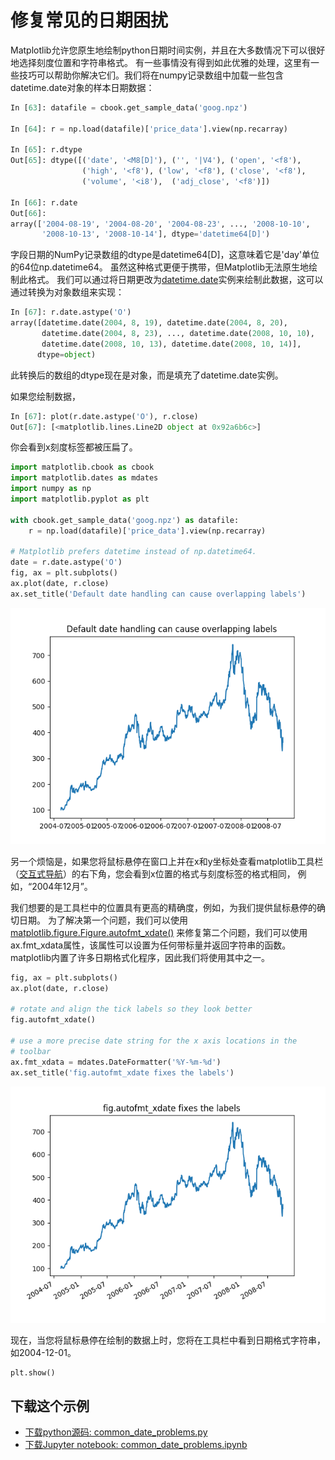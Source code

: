 # 修复常见的日期困扰

Matplotlib允许您原生地绘制python日期时间实例，并且在大多数情况下可以很好地选择刻度位置和字符串格式。 有一些事情没有得到如此优雅的处理，这里有一些技巧可以帮助你解决它们。我们将在numpy记录数组中加载一些包含datetime.date对象的样本日期数据：

```python
In [63]: datafile = cbook.get_sample_data('goog.npz')

In [64]: r = np.load(datafile)['price_data'].view(np.recarray)

In [65]: r.dtype
Out[65]: dtype([('date', '<M8[D]'), ('', '|V4'), ('open', '<f8'),
                ('high', '<f8'), ('low', '<f8'), ('close', '<f8'),
                ('volume', '<i8'),  ('adj_close', '<f8')])

In [66]: r.date
Out[66]:
array(['2004-08-19', '2004-08-20', '2004-08-23', ..., '2008-10-10',
       '2008-10-13', '2008-10-14'], dtype='datetime64[D]')
```

字段日期的NumPy记录数组的dtype是datetime64[D]，这意味着它是'day'单位的64位np.datetime64。 虽然这种格式更便于携带，但Matplotlib无法原生地绘制此格式。 我们可以通过将日期更改为[datetime.date](https://docs.python.org/3/library/datetime.html#datetime.date)实例来绘制此数据，这可以通过转换为对象数组来实现：

```python
In [67]: r.date.astype('O')
array([datetime.date(2004, 8, 19), datetime.date(2004, 8, 20),
       datetime.date(2004, 8, 23), ..., datetime.date(2008, 10, 10),
       datetime.date(2008, 10, 13), datetime.date(2008, 10, 14)],
      dtype=object)
```

此转换后的数组的dtype现在是对象，而是填充了datetime.date实例。

如果您绘制数据，

```python
In [67]: plot(r.date.astype('O'), r.close)
Out[67]: [<matplotlib.lines.Line2D object at 0x92a6b6c>]
```

你会看到x刻度标签都被压扁了。

```python
import matplotlib.cbook as cbook
import matplotlib.dates as mdates
import numpy as np
import matplotlib.pyplot as plt

with cbook.get_sample_data('goog.npz') as datafile:
    r = np.load(datafile)['price_data'].view(np.recarray)

# Matplotlib prefers datetime instead of np.datetime64.
date = r.date.astype('O')
fig, ax = plt.subplots()
ax.plot(date, r.close)
ax.set_title('Default date handling can cause overlapping labels')
```

![修复常见的日期困扰示例](/static/images/gallery/sphx_glr_common_date_problems_001.png)

另一个烦恼是，如果您将鼠标悬停在窗口上并在x和y坐标处查看matplotlib工具栏（[交互式导航](https://matplotlib.org/users/navigation_toolbar.html#navigation-toolbar)）的右下角，您会看到x位置的格式与刻度标签的格式相同， 例如，“2004年12月”。

我们想要的是工具栏中的位置具有更高的精确度，例如，为我们提供鼠标悬停的确切日期。 为了解决第一个问题，我们可以使用[matplotlib.figure.Figure.autofmt_xdate()](https://matplotlib.org/api/_as_gen/matplotlib.figure.Figure.html#matplotlib.figure.Figure.autofmt_xdate) 来修复第二个问题，我们可以使用ax.fmt_xdata属性，该属性可以设置为任何带标量并返回字符串的函数。 matplotlib内置了许多日期格式化程序，因此我们将使用其中之一。


```python
fig, ax = plt.subplots()
ax.plot(date, r.close)

# rotate and align the tick labels so they look better
fig.autofmt_xdate()

# use a more precise date string for the x axis locations in the
# toolbar
ax.fmt_xdata = mdates.DateFormatter('%Y-%m-%d')
ax.set_title('fig.autofmt_xdate fixes the labels')
```

![修复常见的日期困扰2](/static/images/gallery/sphx_glr_common_date_problems_002.png)

现在，当您将鼠标悬停在绘制的数据上时，您将在工具栏中看到日期格式字符串，如2004-12-01。

```python
plt.show()
```

## 下载这个示例
            
- [下载python源码: common_date_problems.py](https://matplotlib.org/_downloads/common_date_problems.py)
- [下载Jupyter notebook: common_date_problems.ipynb](https://matplotlib.org/_downloads/common_date_problems.ipynb)
